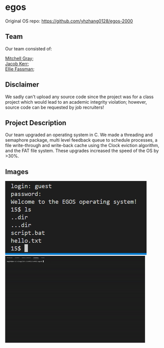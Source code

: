 # egos
Original OS repo: https://github.com/yhzhang0128/egos-2000

## Team 
Our team consisted of:<br>

[Mitchell Gray](https://github.com/MitchellGray100);<br>
[Jacob Kerr](https://github.com/jakejack13);<br>
[Ellie Fassman](https://www.linkedin.com/in/eleftheriafassman/);<br>

## Disclaimer
We sadly can't upload any source code since the project was for a class project which would lead to an academic integrity violation; however, source code can be requested by job recruiters!

## Project Description
Our team upgraded an operating system in C. We made a threading and semaphore package, multi level feedback queue to schedule processes, a file write-through and write-back cache using the Clock eviction algorithm, and the FAT file system. These upgrades increased the speed of the OS by >30%.

## Images
![Login Screen](https://github.com/MitchellGray100/egos/blob/main/readMeImages/Login.PNG)<br>
![Bootup](https://github.com/MitchellGray100/egos/blob/main/readMeImages/Bootup.gif) 
